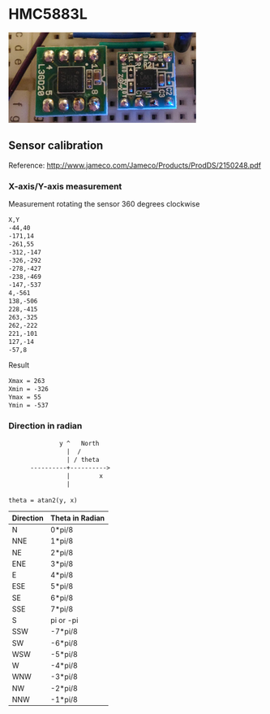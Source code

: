 # HMC5883L

![i2c_devices](./i2c_devices.png)

## Sensor calibration

Reference: http://www.jameco.com/Jameco/Products/ProdDS/2150248.pdf

### X-axis/Y-axis measurement

Measurement rotating the sensor 360 degrees clockwise
```
X,Y     
-44,40
-171,14
-261,55
-312,-147
-326,-292
-278,-427
-238,-469
-147,-537
4,-561
138,-506
228,-415
263,-325
262,-222
221,-101
127,-14
-57,8
```

Result
```
Xmax = 263
Xmin = -326 
Ymax = 55
Ymin = -537
```

### Direction in radian

```
              y ^   North
                |  /
                | / theta
      ----------+---------->
                |        x
                |

theta = atan2(y, x)
```

|Direction|Theta in Radian|
|---------|---------------|
|N  |0*pi/8|
|NNE|1*pi/8|
|NE |2*pi/8|
|ENE|3*pi/8|
|E  |4*pi/8|
|ESE|5*pi/8|
|SE |6*pi/8|
|SSE|7*pi/8|
|S  |pi or -pi|
|SSW|-7*pi/8|
|SW |-6*pi/8|
|WSW|-5*pi/8|
|W  |-4*pi/8|
|WNW|-3*pi/8|
|NW |-2*pi/8|
|NNW|-1*pi/8|
